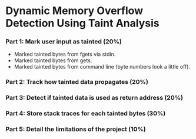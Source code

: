 # Dynamic Memory Overflow Detection Using Taint Analysis

### Part 1: Mark user input as tainted (20%)

- Marked tainted bytes from fgets via stdin.
- Marked tainted bytes from gets.
- Marked tainted bytes from command line (byte numbers look a little off).

### Part 2: Track how tainted data propagates (20%)

### Part 3: Detect if tainted data is used as return address (20%)

### Part 4: Store stack traces for each tainted bytes (30%)

### Part 5: Detail the limitations of the project (10%)
